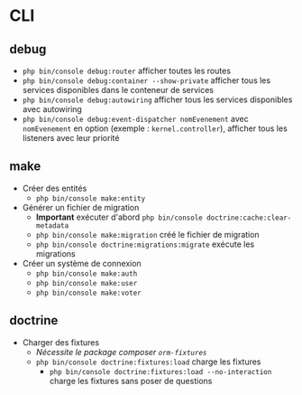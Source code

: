 # CLI

## debug

* `php bin/console debug:router` afficher toutes les routes
* `php bin/console debug:container --show-private` afficher tous les services disponibles dans le conteneur de services
* `php bin/console debug:autowiring` afficher tous les services disponibles avec autowiring
* `php bin/console debug:event-dispatcher nomEvenement` avec `nomEvenement` en option (exemple : `kernel.controller`), afficher tous les listeners avec leur priorité

## make

* Créer des entités
    * `php bin/console make:entity`
* Générer un fichier de migration
    * **Important** exécuter d'abord `php bin/console doctrine:cache:clear-metadata`
    * `php bin/console make:migration` créé le fichier de migration
    * `php bin/console doctrine:migrations:migrate` exécute les migrations
* Créer un système de connexion
    * `php bin/console make:auth`
    * `php bin/console make:user`
    * `php bin/console make:voter`

## doctrine

* Charger des fixtures
    * *Nécessite le package composer `orm-fixtures`*
    * `php bin/console doctrine:fixtures:load` charge les fixtures
        * `php bin/console doctrine:fixtures:load --no-interaction` charge les fixtures sans poser de questions
